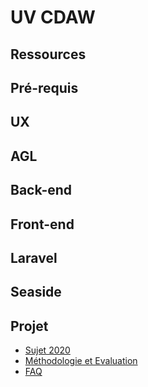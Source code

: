 # UV CDAW

## Ressources


## Pré-requis

## UX
## AGL
## Back-end
## Front-end
## Laravel
## Seaside

## Projet

* [Sujet 2020](Projet/sujetMahjong.md)
* [Méthodologie et Evaluation](Projet/outils.md)
* [FAQ](Projet/faq.md)
